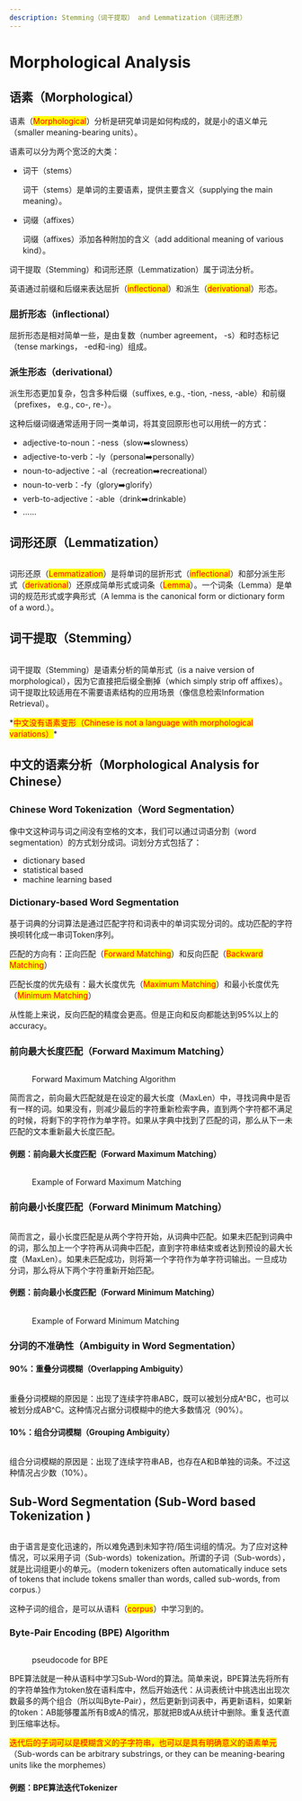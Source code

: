 ```yaml
---
description: Stemming（词干提取） and Lemmatization（词形还原）
---
```


# Morphological Analysis

## 语素（Morphological）

语素（<mark style="color:red;">Morphological</mark>）分析是研究单词是如何构成的，就是小的语义单元（smaller meaning-bearing units）。

语素可以分为两个宽泛的大类：

*   词干（stems）

    词干（stems）是单词的主要语素，提供主要含义（supplying the main meaning）。
*   词缀（affixes）

    词缀（affixes）添加各种附加的含义（add additional meaning of various kind）。

词干提取（Stemming）和词形还原（Lemmatization）属于词法分析。

英语通过前缀和后缀来表达屈折（<mark style="color:red;">inflectional</mark>）和派生（<mark style="color:red;">derivational</mark>）形态。

### 屈折形态（inflectional）

屈折形态是相对简单一些，是由复数（number agreement， -s）和时态标记（tense markings， -ed和-ing）组成。

### 派生形态（derivational）

派生形态更加复杂，包含多种后缀（suffixes, e.g., -tion, -ness, -able）和前缀（prefixes， e.g., co-, re-）。

这种后缀词缀通常适用于同一类单词，将其变回原形也可以用统一的方式：

* adjective-to-noun：-ness（slow➡️slowness）
* adjective-to-verb：-ly（personal➡️personally）
* noun-to-adjective：-al（recreation➡️recreational）
* noun-to-verb：-fy（glory➡️glorify）
* verb-to-adjective：-able（drink➡️drinkable）
* ……

## 词形还原（Lemmatization）

<figure><img src="../../.gitbook/assets/image (250).png" alt=""><figcaption></figcaption></figure>

词形还原（<mark style="color:red;">Lemmatization</mark>）是将单词的屈折形式（<mark style="color:red;">inflectional</mark>）和部分派生形式（<mark style="color:red;">derivational</mark>）还原成简单形式或词条（<mark style="color:red;">Lemma</mark>）。一个词条（Lemma）是单词的规范形式或字典形式（A lemma is the canonical form or dictionary form of a word.）。

## 词干提取（Stemming）

<figure><img src="../../.gitbook/assets/image (251).png" alt=""><figcaption></figcaption></figure>

词干提取（Stemming）是语素分析的简单形式（is a naive version of morphological），因为它直接把后缀全删掉（which simply strip off affixes）。词干提取比较适用在不需要语素结构的应用场景（像信息检索Information Retrieval）。

\*<mark style="color:red;">中文没有语素变形（Chinese is not a language with morphological variations）</mark>\*

## 中文的语素分析（Morphological Analysis for Chinese）

### Chinese Word Tokenization（Word Segmentation）

像中文这种词与词之间没有空格的文本，我们可以通过词语分割（word segmentation）的方式划分成词。词划分方式包括了：

* dictionary based
* statistical based
* machine learning based

### Dictionary-based Word Segmentation

基于词典的分词算法是通过匹配字符和词表中的单词实现分词的。成功匹配的字符换呗转化成一串词Token序列。

匹配的方向有：正向匹配（<mark style="color:red;">Forward Matching</mark>）和反向匹配（<mark style="color:red;">Backward Matching</mark>）

匹配长度的优先级有：最大长度优先（<mark style="color:red;">Maximum Matching</mark>）和最小长度优先（<mark style="color:red;">Minimum Matching</mark>）

从性能上来说，反向匹配的精度会更高。但是正向和反向都能达到95%以上的accuracy。

### 前向最大长度匹配（Forward Maximum Matching）

<figure><img src="../../.gitbook/assets/image (252).png" alt=""><figcaption><p>Forward Maximum Matching Algorithm</p></figcaption></figure>

简而言之，前向最大匹配就是在设定的最大长度（MaxLen）中，寻找词典中是否有一样的词。如果没有，则减少最后的字符重新检索字典，直到两个字符都不满足的时候，将剩下的字符作为单字符。如果从字典中找到了匹配的词，那么从下一未匹配的文本重新最大长度匹配。

#### 例题：前向最大长度匹配（Forward Maximum Matching）

<figure><img src="../../.gitbook/assets/image (253).png" alt=""><figcaption><p>Example of Forward Maximum Matching</p></figcaption></figure>

### 前向最小长度匹配（Forward Minimum Matching）

<figure><img src="../../.gitbook/assets/image (254).png" alt=""><figcaption></figcaption></figure>

简而言之，最小长度匹配是从两个字符开始，从词典中匹配。如果未匹配到词典中的词，那么加上一个字符再从词典中匹配，直到字符串结束或者达到预设的最大长度（MaxLen）。如果未匹配成功，则将第一个字符作为单字符词输出。一旦成功分词，那么将从下两个字符重新开始匹配。

#### 例题：前向最小长度匹配（Forward Minimum Matching）

<figure><img src="../../.gitbook/assets/image (255).png" alt=""><figcaption><p>Example of Forward Minimum Matching</p></figcaption></figure>

### 分词的不准确性（Ambiguity in Word Segmentation）

#### 90%：重叠分词模糊（Overlapping Ambiguity）

<figure><img src="../../.gitbook/assets/image (256).png" alt=""><figcaption></figcaption></figure>

重叠分词模糊的原因是：出现了连续字符串ABC，既可以被划分成A^BC，也可以被划分成AB^C。这种情况占据分词模糊中的绝大多数情况（90%）。

#### 10%：组合分词模糊（Grouping Ambiguity）

<figure><img src="../../.gitbook/assets/image (258).png" alt=""><figcaption></figcaption></figure>

组合分词模糊的原因是：出现了连续字符串AB，也存在A和B单独的词条。不过这种情况占少数（10%）。

## Sub-Word Segmentation (Sub-Word based Tokenization )

<figure><img src="../../.gitbook/assets/image (6) (1) (1) (1).png" alt=""><figcaption></figcaption></figure>

由于语言是变化迅速的，所以难免遇到未知字符/陌生词组的情况。为了应对这种情况，可以采用子词（Sub-words）tokenization。所谓的子词（Sub-words），就是比词组更小的单元。（modern tokenizers often automatically induce sets of tokens that include tokens smaller than words, called sub-words, from corpus.）

这种子词的组合，是可以从语料（<mark style="color:red;">corpus</mark>）中学习到的。

### Byte-Pair Encoding (BPE) Algorithm

<figure><img src="../../.gitbook/assets/image (1) (1) (1) (1) (1) (1) (1).png" alt=""><figcaption><p>pseudocode for BPE</p></figcaption></figure>

BPE算法就是一种从语料中学习Sub-Word的算法。简单来说，BPE算法先将所有的字符单独作为token放在语料库中，然后开始迭代：从词表统计中挑选出出现次数最多的两个组合（所以叫Byte-Pair），然后更新到词表中，再更新语料，如果新的token：AB能够覆盖所有B或A的情况，那就把B或A从统计中删除。重复迭代直到压缩率达标。

<mark style="color:red;">迭代后的子词可以是模糊含义的子字符串，也可以是具有明确意义的语素单元</mark>（Sub-words can be arbitrary substrings, or they can be meaning-bearing units like the morphemes）

#### 例题：BPE算法迭代Tokenizer

<figure><img src="../../.gitbook/assets/image (2) (1) (1) (1) (1) (1) (1).png" alt=""><figcaption></figcaption></figure>

